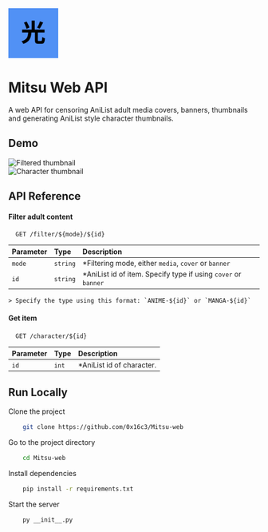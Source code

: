 <div>
	<img
		src="static/mitsu.png"
		alt="mitsu"
		width="100px"
		height="100px"
	/>
</div>

# Mitsu Web API

A web API for censoring AniList adult media covers, banners, thumbnails and generating
AniList style character thumbnails.

## Demo

<div>
    <img 
        src="https://mitsu.0x16c3.com/filter/media/5081" 
        alt="Filtered thumbnail" 
        width="400"
    />
</div>

<div>
    <img 
        src="https://mitsu.0x16c3.com/character/57499" 
        alt="Character thumbnail" 
        width="400"
    />
</div>

## API Reference

#### Filter adult content

```http
  GET /filter/${mode}/${id}
```

| Parameter | Type     | Description                                                     |
| :-------- | :------- | :-------------------------------------------------------------- |
| `mode`    | `string` | \*Filtering mode, either `media`, `cover` or `banner`           |
| `id`      | `string` | \*AniList id of item. Specify type if using `cover` or `banner` |

    > Specify the type using this format: `ANIME-${id}` or `MANGA-${id}`

#### Get item

```http
  GET /character/${id}
```

| Parameter | Type  | Description                |
| :-------- | :---- | :------------------------- |
| `id`      | `int` | \*AniList id of character. |

## Run Locally

Clone the project

```bash
    git clone https://github.com/0x16c3/Mitsu-web
```

Go to the project directory

```bash
    cd Mitsu-web
```

Install dependencies

```bash
    pip install -r requirements.txt
```

Start the server

```bash
    py __init__.py
```
